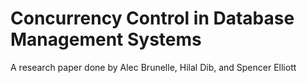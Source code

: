 # Concurrency Control in Database Management Systems

A research paper done by Alec Brunelle, Hilal Dib, and Spencer Elliott
